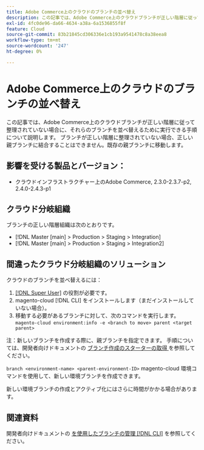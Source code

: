 ```yaml
---
title: Adobe Commerce上のクラウドのブランチの並べ替え
description: この記事では、Adobe Commerce上のクラウドブランチが正しい階層に従って整理されていない場合に、それらのブランチを並べ替えるために実行できる手順について説明します。 ブランチが正しい階層に整理されていない場合、正しい親ブランチに結合することはできません。既存の親ブランチに移動します。
exl-id: 4fc0de96-da66-4634-a38a-6a1536855f8f
feature: Cloud
source-git-commit: 83b21845cd306336e1cb193a9541478c8a38eea8
workflow-type: tm+mt
source-wordcount: '247'
ht-degree: 0%

---
```


# Adobe Commerce上のクラウドのブランチの並べ替え

この記事では、Adobe Commerce上のクラウドブランチが正しい階層に従って整理されていない場合に、それらのブランチを並べ替えるために実行できる手順について説明します。 ブランチが正しい階層に整理されていない場合、正しい親ブランチに結合することはできません。既存の親ブランチに移動します。

## 影響を受ける製品とバージョン：

* クラウドインフラストラクチャー上のAdobe Commerce, 2.3.0-2.3.7-p2, 2.4.0-2.4.3-p1

## クラウド分岐組織

ブランチの正しい階層組織は次のとおりです。

* [!DNL Master [main] > Production > Staging > Integration]
* [!DNL Master [main] > Production > Staging > Integration2]

## 間違ったクラウド分岐組織のソリューション

クラウドのブランチを並べ替えるには：

1. [[!DNL Super User]](https://experienceleague.adobe.com/docs/commerce-cloud-service/user-guide/project/user-access.html) の役割が必要です。
1. magento-cloud [!DNL CLI] をインストールします（まだインストールしていない場合）。
1. 移動する必要があるブランチに対して、次のコマンドを実行します。
   `magento-cloud environment:info -e <branch to move> parent <target parent>`

注：新しいブランチを作成する際に、親ブランチを指定できます。 手順については、開発者向けドキュメントの [ ブランチ作成のスターターの取得 ](https://devdocs.magento.com/cloud/env/environments-start.html#getstarted) を参照してください。

`branch <environment-name> <parent-environment-ID>` magento-cloud 環境コマンドを使用して、新しい環境ブランチを作成できます。

新しい環境ブランチの作成とアクティブ化にはさらに時間がかかる場合があります。

## 関連資料

開発者向けドキュメントの [ を使用したブランチの管理  [!DNL CLI]](https://devdocs.magento.com/cloud/env/environments-start.html) を参照してください。
